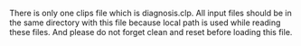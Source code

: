 There is only one clips file which is diagnosis.clp. All input files should be in the same directory with this file because local path is used while reading these files.
And please do not forget clean and reset before loading this file.
